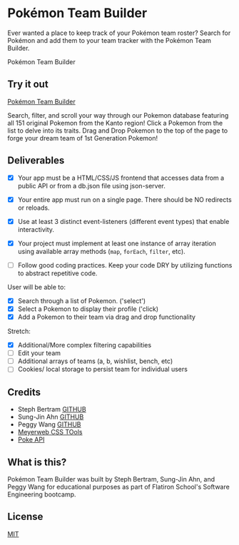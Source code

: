 # Pok&#233;mon Team Builder
Ever wanted a place to keep track of your Pok&#233;mon team roster? Search for Pok&#233;mon and add them to your team tracker with the Pok&#233;mon Team Builder. 

Pok&#233;mon Team Builder

## Try it out
[Pok&#233;mon Team Builder](https://pwangy.github.io/phase-1-project-poke/)

Search, filter, and scroll your way through our Pokemon database featuring all 151 original Pokemon from the Kanto region! Click a Pokemon from the list to delve into its traits. Drag and Drop Pokemon to the top of the page to forge your dream team of 1st Generation Pokemon!

## Deliverables
- [x] Your app must be a HTML/CSS/JS frontend that accesses data from a public API or from a db.json file using json-server.

- [x] Your entire app must run on a single page. There should be NO redirects or reloads.

- [x]  Use at least 3 distinct event-listeners (different event types) that enable interactivity.

- [x]  Your project must implement at least one instance of array iteration using available array methods (`map`, `forEach`, `filter`, etc).

- [ ]  Follow good coding practices. Keep your code DRY by utilizing functions to abstract repetitive code.

User will be able to:
- [x] Search through a list of Pokemon. ('select')
- [x] Select a Pokemon to display their profile ('click)
- [x] Add a Pokemon to their team via drag and drop functionality
  
Stretch:
- [x] Additional/More complex filtering capabilities
- [ ] Edit your team
- [ ] Additional arrays of teams (a, b, wishlist, bench, etc)
- [ ] Cookies/ local storage to persist team for individual users

## Credits
- Steph Bertram [GITHUB](https://github.com/stephbertram)
- Sung-Jin Ahn [GITHUB](https://github.com/sahn0307)
- Peggy Wang [GITHUB](https://github.com/pwangy/)
- [Meyerweb CSS TOols](http://meyerweb.com/eric/tools/css/reset/)
- [Poke API](https://pokeapi.co/)

## What is this?
Pok&#233;mon Team Builder was built by Steph Bertram, Sung-Jin Ahn, and Peggy Wang for educational purposes as part of Flatiron School's Software Engineering bootcamp.

## License
[MIT](https://choosealicense.com/licenses/mit/)
